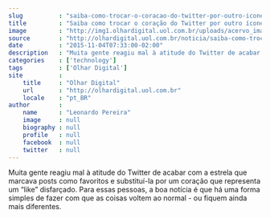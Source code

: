 ```yaml
---
slug          : "saiba-como-trocar-o-coracao-do-twitter-por-outro-icone"
title         : "Saiba como trocar o coração do Twitter por outro ícone"
image         : "http://img1.olhardigital.uol.com.br/uploads/acervo_imagens/2015/11/20151103144843_660_420.jpg"
source        : "http://olhardigital.uol.com.br/noticia/saiba-como-trocar-o-coracao-do-twitter-por-outro-icone/52702"
date          : "2015-11-04T07:33:00-02:00"
description   : "Muita gente reagiu mal à atitude do Twitter de acabar com a estrela que marcava posts como favoritos e substituí-la por um coração que representa um “like” disfarçado. Para essas pessoas, a boa notícia é que há uma forma simples de fazer com que as coisas voltem ao normal - ou fiquem ainda mais diferentes."
categories    : ['technology']
tags          : ['Olhar Digital']
site          :
    title     : "Olhar Digital"
    url       : "http://olhardigital.uol.com.br"
    locale    : "pt_BR"
author        :
    name      : "Leonardo Pereira"
    image     : null
    biography : null
    profile   : null
    facebook  : null
    twitter   : null
---
```


Muita gente reagiu mal à atitude do Twitter de acabar com a estrela que marcava posts como favoritos e substituí-la por um coração que representa um “like” disfarçado. Para essas pessoas, a boa notícia é que há uma forma simples de fazer com que as coisas voltem ao normal - ou fiquem ainda mais diferentes.
